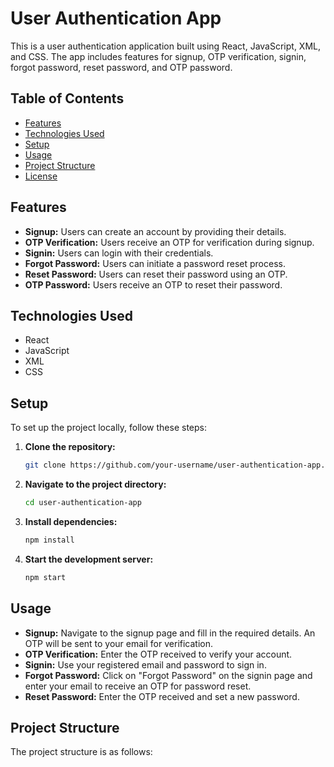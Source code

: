 # User Authentication App

This is a user authentication application built using React, JavaScript, XML, and CSS. The app includes features for signup, OTP verification, signin, forgot password, reset password, and OTP password.

## Table of Contents
- [Features](#features)
- [Technologies Used](#technologies-used)
- [Setup](#setup)
- [Usage](#usage)
- [Project Structure](#project-structure)
- [License](#license)

## Features
- **Signup:** Users can create an account by providing their details.
- **OTP Verification:** Users receive an OTP for verification during signup.
- **Signin:** Users can login with their credentials.
- **Forgot Password:** Users can initiate a password reset process.
- **Reset Password:** Users can reset their password using an OTP.
- **OTP Password:** Users receive an OTP to reset their password.

## Technologies Used
- React
- JavaScript
- XML
- CSS

## Setup
To set up the project locally, follow these steps:

1. **Clone the repository:**
    ```sh
    git clone https://github.com/your-username/user-authentication-app.git
    ```

2. **Navigate to the project directory:**
    ```sh
    cd user-authentication-app
    ```

3. **Install dependencies:**
    ```sh
    npm install
    ```

4. **Start the development server:**
    ```sh
    npm start
    ```

## Usage
- **Signup:** Navigate to the signup page and fill in the required details. An OTP will be sent to your email for verification.
- **OTP Verification:** Enter the OTP received to verify your account.
- **Signin:** Use your registered email and password to sign in.
- **Forgot Password:** Click on "Forgot Password" on the signin page and enter your email to receive an OTP for password reset.
- **Reset Password:** Enter the OTP received and set a new password.

## Project Structure
The project structure is as follows:

